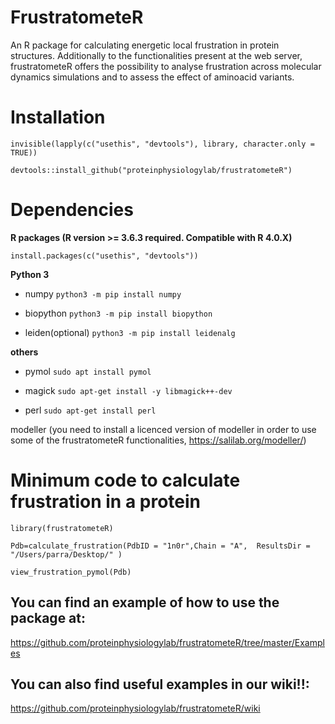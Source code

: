 # FrustratometeR
An R package for calculating energetic local frustration in protein structures. Additionally to the functionalities present at the web server, frustratometeR offers the possibility to analyse frustration across molecular dynamics simulations and to assess the effect of aminoacid variants.

# Installation 

`invisible(lapply(c("usethis", "devtools"), library, character.only = TRUE))`

`devtools::install_github("proteinphysiologylab/frustratometeR")`

# Dependencies

**R packages (R version >= 3.6.3 required. Compatible with R 4.0.X)**

`install.packages(c("usethis", "devtools"))`

**Python 3**

* numpy 
`python3 -m pip install numpy`

* biopython
`python3 -m pip install biopython`

* leiden(optional)
`python3 -m pip install leidenalg`

**others**

* pymol
`sudo apt install pymol`

* magick
`sudo apt-get install -y libmagick++-dev`

* perl
`sudo apt-get install perl`

modeller (you need to install a licenced version of modeller in order to use some of the frustratometeR functionalities, https://salilab.org/modeller/)

# Minimum code to calculate frustration in a protein
`library(frustratometeR)`

`Pdb=calculate_frustration(PdbID = "1n0r",Chain = "A",  ResultsDir = "/Users/parra/Desktop/" )`

`view_frustration_pymol(Pdb)`

## **You can find an example of how to use the package at:**

https://github.com/proteinphysiologylab/frustratometeR/tree/master/Examples

## **You can also find useful examples in our wiki!!:**

https://github.com/proteinphysiologylab/frustratometeR/wiki

